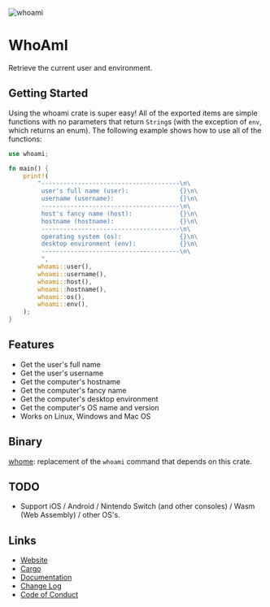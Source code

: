 ![whoami](https://free.plopgrizzly.com/whoami/icon.svg)

# WhoAmI
Retrieve the current user and environment.

## Getting Started
Using the whoami crate is super easy!  All of the exported items are simple functions with no parameters that return `String`s (with the exception of `env`, which returns an enum).  The following example shows how to use all of the functions:

```rust
use whoami;

fn main() {
    print!(
        "--------------------------------------\n\
         user's full name (user):              {}\n\
         username (username):                  {}\n\
         --------------------------------------\n\
         host's fancy name (host):             {}\n\
         hostname (hostname):                  {}\n\
         --------------------------------------\n\
         operating system (os):                {}\n\
         desktop environment (env):            {}\n\
         --------------------------------------\n\
         ",
        whoami::user(),
        whoami::username(),
        whoami::host(),
        whoami::hostname(),
        whoami::os(),
        whoami::env(),
    );
}
```

## Features
* Get the user's full name
* Get the user's username
* Get the computer's hostname
* Get the computer's fancy name
* Get the computer's desktop environment
* Get the computer's OS name and version
* Works on Linux, Windows and Mac OS

## Binary
[whome](https://crates.io/crates/whome): replacement of the `whoami` command that depends on this crate.

## TODO
* Support iOS / Android / Nintendo Switch (and other consoles) / Wasm (Web Assembly) / other OS's.

## Links
* [Website](https://free.plopgrizzly.com/whoami)
* [Cargo](https://crates.io/crates/whoami)
* [Documentation](https://docs.rs/whoami)
* [Change Log](https://free.plopgrizzly.com/whoami/changelog)
* [Code of Conduct](https://free.plopgrizzly.com/whoami/codeofconduct)
